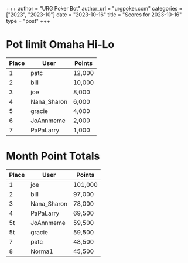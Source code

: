 +++
author = "URG Poker Bot"
author_url = "urgpoker.com"
categories = ["2023", "2023-10"]
date = "2023-10-16"
title = "Scores for 2023-10-16"
type = "post"
+++
# Pot limit Omaha Hi-Lo

| Place | User | Points |
|-------|------|--------|
| 1 | patc | 12,000 |
| 2 | bill | 10,000 |
| 3 | joe | 8,000 |
| 4 | Nana_Sharon | 6,000 |
| 5 | gracie | 4,000 |
| 6 | JoAnnmeme | 2,000 |
| 7 | PaPaLarry | 1,000 |

# Month Point Totals

| Place | User | Points |
|-------|------|--------|
| 1 | joe | 101,000 |
| 2 | bill | 97,000 |
| 3 | Nana_Sharon | 78,000 |
| 4 | PaPaLarry | 69,500 |
| 5t | JoAnnmeme | 59,500 |
| 5t | gracie | 59,500 |
| 7 | patc | 48,500 |
| 8 | Norma1 | 45,500 |
